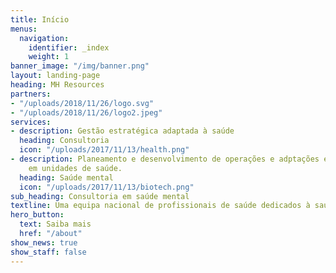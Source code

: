 ```yaml
---
title: Início
menus:
  navigation:
    identifier: _index
    weight: 1
banner_image: "/img/banner.png"
layout: landing-page
heading: MH Resources
partners:
- "/uploads/2018/11/26/logo.svg"
- "/uploads/2018/11/26/logo2.jpeg"
services:
- description: Gestão estratégica adaptada à saúde
  heading: Consultoria
  icon: "/uploads/2017/11/13/health.png"
- description: Planeamento e desenvolvimento de operações e adptações estratégicas
    em unidades de saúde.
  heading: Saúde mental
  icon: "/uploads/2017/11/13/biotech.png"
sub_heading: Consultoria em saúde mental
textline: Uma equipa nacional de profissionais de saúde dedicados à saúde mental
hero_button:
  text: Saiba mais
  href: "/about"
show_news: true
show_staff: false
---
```

